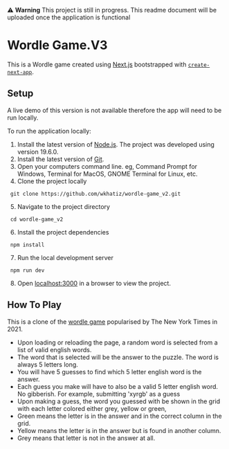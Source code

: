 :warning: **Warning**
This project is still in progress. This readme document will be uploaded once the application is functional

# Wordle Game.V3

This is a Wordle game created using [Next.js](https://nextjs.org/) bootstrapped with [`create-next-app`](https://github.com/vercel/next.js/tree/canary/packages/create-next-app).

## Setup 

A live demo of this version is not available therefore the app will need to be run locally. 

To run the application locally:
1. Install the latest version of [Node.js](https://nodejs.org/en/). The project was developed using version 19.6.0.
2. Install the latest version of [Git](https://git-scm.com/book/en/v2/Getting-Started-Installing-Git).
3. Open your computers command line. eg, Command Prompt for Windows, Terminal for MacOS, GNOME Terminal for Linux, etc. 
4. Clone the project locally
```
 git clone https://github.com/wkhatiz/wordle-game_v2.git
```
5. Navigate to the project directory
```
 cd wordle-game_v2
```
6. Install the project dependencies
```
 npm install
```
7. Run the local development server
```
 npm run dev
```
8. Open [localhost:3000](http://localhost:3000/) in a browser to view the project. 

## How To Play

This is a clone of the [wordle game](https://www.nytimes.com/games/wordle/index.html) popularised by The New York Times in 2021.

- Upon loading or reloading the page, a random word is selected from a list of valid english words. 
- The word that is selected will be the answer to the puzzle. The word is always 5 letters long. 
- You will have 5 guesses to find which 5 letter english word is the answer. 
- Each guess you make will have to also be a valid 5 letter english word. No gibberish. For example, submitting 'xyrgb' as a guess
- Upon making a guess, the word you guessed with be shown in the grid with each letter colored either grey, yellow or green, 
- Green means the letter is in the answer and in the correct column in the grid. 
- Yellow means the letter is in the answer but is found in another column. 
- Grey means that letter is not in the answer at all. 
 
